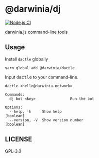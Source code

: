 # @darwinia/dj

[![Node.js CI][workflow-badge]][github]

darwinia.js command-line tools

## Usage

Install `dactle` globally

```shell
yarn global add @darwinia/dactle
```

Input <kbd>dactle</kbd> to your command-line.

```text
dactle <hello@darwinia.network>

Commands:
  dj bot <key>                Run the bot

Options:
  --help, -h     Show help                                             [boolean]
  --version, -V  Show version number                                   [boolean]
```
  
## LICENSE

GPL-3.0

[github]: https://github.com/darwinia-network/darwinia.js
[workflow-badge]: https://github.com/darwinia-network/darwinia.js/workflows/Node.js%20CI/badge.svg

